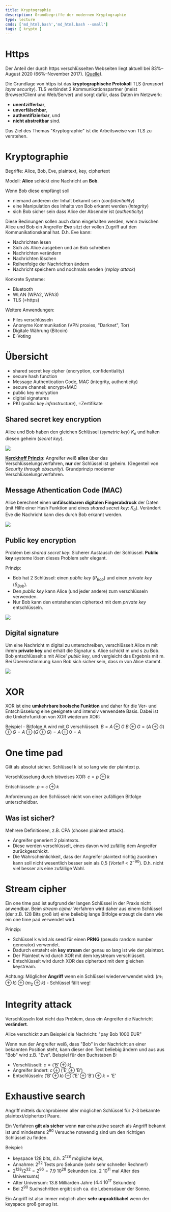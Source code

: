 ```yaml
---
title: Kryptographie
description: Grundbegriffe der modernen Kryptographie
type: lecture
cmds: ['md_html.bash','md_html.bash --small']
tags: [ krypto ]
---
```




# Https

Der Anteil der durch https verschlüsselten Webseiten liegt aktuell bei 83%–August 2020 (66%–November 2017). ([Quelle](https://letsencrypt.org/stats/)).

Die Grundlage von https ist das **kryptographische Protokoll** TLS (*transport layer security*).
TLS verbindet 2 Kommunikationspartner (meist Browser/Client und Web/Server) und sorgt dafür, dass Daten im Netzwerk:

- **unentzifferbar**,
- **unverfälschbar**,
- **authentifizierbar**, und
- **nicht abstreitbar** sind.

Das Ziel des Themas "Kryptographie" ist die Arbeitsweise von TLS zu verstehen.




# Kryptographie

Begriffe: Alice, Bob, Eve, plaintext, key, ciphertext

Modell: **Alice** schickt eine Nachricht an **Bob**.

Wenn Bob diese empfängt soll

- niemand anderem der Inhalt bekannt sein (*confidentiality*)
- eine Manipulation des Inhalts von Bob erkannt werden (*integrity*)
- sich Bob sicher sein dass Alice der Absender ist (*authenticity*)

Diese Bedinungen sollen auch dann eingehalten werden, wenn
zwischen Alice und Bob ein Angreifer **Eve** sitzt der vollen Zugriff auf den Kommunikationskanal hat. 
D.h. Eve kann:

- Nachrichten lesen
- Sich als Alice ausgeben und an Bob schreiben
- Nachrichten verändern
- Nachrichten löschen
- Reihenfolge der Nachrichten ändern
- Nachricht speichern und nochmals senden (*replay attack*)

Konkrete Systeme:

- Bluetooth
- WLAN (WPA2, WPA3)
- TLS (=https)

Weitere Anwendungen:

- Files verschlüsseln
- Anonyme Kommunikation (VPN proxies, "Darknet", Tor)
- Digitale Währung (Bitcoin)
- E-Voting



# Übersicht

- shared secret key cipher (encryption, confidentiality)
- secure hash function
- Message Authentication Code, MAC (integrity, authenticity)
- secure channel: encrypt+MAC
- public key encryption
- digital signatures
- PKI (*public key infrastructure*), =Zertifikate



## Shared secret key encryption
Alice und Bob haben den gleichen Schlüssel (*symetric key*) $K_e$ und halten diesen geheim (*secret key*).

![](fig/overv01.png)

**[Kerckhoff Prinzip](https://de.wikipedia.org/wiki/Kerckhoffs'_Prinzip):** Angreifer weiß **alles** über das Verschlüsselungsverfahren, **nur** der Schlüssel ist geheim. (Gegenteil von *Security through obscurity*). Grundprinzip moderner Verschlüsselungsverfahren.



## Message Athentication Code (MAC)

Alice berechnet einen **unfälschbaren digitalen Fingerabdruck** der Daten (mit Hilfe einer Hash Funktion 
und eines *shared secret key*: $K_a$).
Verändert Eve die Nachricht kann dies durch Bob erkannt werden.

![](fig/overv02.png)



## Public key encryption

Problem bei *shared secret key*: Sicherer Austausch der Schlüssel. **Public key** systeme lösen dieses Problem sehr elegant.

Prinzip:

- Bob hat 2 Schlüssel: einen *public key* ($P_{Bob}$) und einen *private key* ($S_{Bob}$).
- Den *public key* kann Alice (und jeder andere) zum verschlüsseln verwenden.
- Nur Bob kann den entstehenden ciphertext mit dem *private key* entschlüsseln.

![](fig/overv03.png)


## Digital signature

Um eine Nachricht m digital zu unterschreiben, verschlüsselt Alice m mit ihrem **private key** und erhält die Signatur s.
Alice schickt m und s zu Bob.
Bob entschlüsselt s mit Alice' *public key*, und vergleicht das Ergebnis mit m.
Bei Übereinstimmung kann Bob sich sicher sein, dass m von Alice stammt.

![](fig/overv04.png)



# XOR

XOR ist eine **umkehrbare boolsche Funktion** und daher für die  Ver- und Entschlüsselung eine geeignete und intensiv verwendete Basis. Dabei ist die Umkehrfunktion von XOR wiederum XOR:

Beispiel - Bitfolge A wird mit G verschlüsselt. 
$B=A \oplus G$
$B \oplus G=(A \oplus G) \oplus G=A \oplus (G \oplus G)=A \oplus 0=A$




# One time pad

Gilt als absolut sicher. Schlüssel k ist so lang wie der plaintext p. 

Verschlüsselung durch bitweises XOR:
$c=p \oplus k$

Entschlüsseln:
$p=c \oplus k$

Anforderung an den Schlüssel: nicht von einer zufälligen Bitfolge unterscheidbar.




## Was ist sicher?    

Mehrere Definitionen, z.B. CPA (chosen plaintext attack). 

- Angreifer generiert 2 plaintexts. 
- Diese werden verschlüsselt, eines davon wird zufällig dem Angreifer zurückgeschickt. 
- Die Wahrscheinlichkeit, dass der Angreifer plaintext richtig zuordnen kann soll nicht wesentlich besser sein als 0,5 ($Vorteil <2^{-90}$). D.h. nicht viel besser als eine zufällige Wahl.




# Stream cipher

Ein one time pad ist aufgrund der langen Schlüssel in der Praxis nicht anwendbar. Beim *stream cipher* Verfahren wird daher aus einem Schlüssel (der z.B. 128 Bits groß ist) eine beliebig lange Bitfolge erzeugt die dann wie ein one time pad verwendet wird.

Prinzip:

- Schlüssel k wird als seed für einen **PRNG** (pseudo random number generator) verwendet. 
- Dadurch entsteht ein **key stream** der genau so lang ist wie der plaintext.
- Der Plaintext wird durch XOR mit dem keystream verschlüsselt.
- Entschlüsselt wird durch XOR des ciphertext mit dem gleichen keystream.

Achtung: Möglicher **Angriff** wenn ein Schlüssel wiederverwendet wird:
$(m_1 \oplus k) \oplus (m_2 \oplus k)$ - Schlüssel fällt weg!



# Integrity attack

Verschlüsseln löst nicht das Problem, dass ein Angreifer die Nachricht **verändert**.

Alice verschickt zum Beispiel die Nachricht:
"pay Bob 1000 EUR"

Wenn nun der Angreifer weiß, dass "Bob" in der Nachricht an einer bekannten Position steht, kann dieser den Text beliebig ändern und aus aus "Bob" wird z.B. "Eve". Beispiel für den Buchstaben B:

- Verschlüsselt: $c=(\text{'B'} \oplus k)$ 
- Angreifer ändert: $c \oplus (\text{'E'} \oplus \text{'B'})$
- Entschlüsseln: $(\text{'B'} \oplus k) \oplus (\text{'E'} \oplus \text{'B'}) \oplus k = \text{'E'}$




# Exhaustive search

Angriff mittels durchprobieren aller möglichen Schlüssel für 2-3 bekannte plaintext/ciphertext Paare.

Ein Verfahren **gilt als sicher** wenn **nur** exhaustive search als Angriff bekannt ist und mindestens $2^{90}$ Versuche notwendig sind um den richtigen Schlüssel zu finden.

Beispiel: 

- keyspace 128 bits, d.h. $2^{128}$ mögliche keys, 
- Annahme: $2^{32}$ Tests pro Sekunde (sehr sehr schneller Rechner!)
- $2^{128}/2^{32} = 2^{96} = 7.9\ 10^{28}$ Sekunden (ca. $2\ 10^{11}$ mal Alter des Universums)
- Alter Universum: 13.8 Milliarden Jahre ($4.4\ 10^{17}$ Sekunden)
- Bei $2^{90}$ Suchschritten ergibt sich ca. die Lebensdauer der Sonne.

Ein Angriff ist also immer möglich aber **sehr unpraktikabel** wenn der keyspace groß genug ist.





